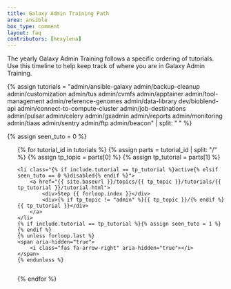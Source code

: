 ```yaml
---
title: Galaxy Admin Training Path
area: ansible
box_type: comment
layout: faq
contributors: [hexylena]
---
```


The yearly Galaxy Admin Training follows a specific ordering of tutorials. Use this timeline to help keep track of where you are in Galaxy Admin Training.

{% assign tutorials = "admin/ansible-galaxy admin/backup-cleanup admin/customization admin/tus admin/cvmfs admin/apptainer admin/tool-management admin/reference-genomes admin/data-library dev/bioblend-api admin/connect-to-compute-cluster admin/job-destinations admin/pulsar admin/celery admin/gxadmin admin/reports admin/monitoring admin/tiaas admin/sentry admin/ftp admin/beacon" | split: " " %}


{% assign seen_tuto = 0 %}
<ol id="git-gat-timeline">
{% for tutorial_id in tutorials %}
    {% assign parts = tutorial_id | split: "/" %}
    {% assign tp_topic = parts[0] %}
    {% assign tp_tutorial = parts[1] %}

    <li class="{% if include.tutorial == tp_tutorial %}active{% elsif seen_tuto == 0 %}disabled{% endif %}">
        <a href="{{ site.baseurl }}/topics/{{ tp_topic }}/tutorials/{{ tp_tutorial }}/tutorial.html">
            <div>Step {{ forloop.index }}</div>
            <div>{% if tp_topic != "admin" %}{{ tp_topic }}/{% endif %}{{ tp_tutorial }}</div>
        </a>
    </li>
    {% if include.tutorial == tp_tutorial %}{% assign seen_tuto = 1 %}{% endif %}
    {% unless forloop.last %}
    <span aria-hidden="true">
        <i class="fas fa-arrow-right" aria-hidden="true"></i>
    </span>
    {% endunless %}
{% endfor %}
</ol>

<style type="text/css">
#git-gat-timeline {
    display: flex;
    flex-direction: row;
    flex-wrap: wrap;
}
#git-gat-timeline li  {
    display: flex;
    flex-direction: column;
    border: 1px solid black;
    border-radius: 5px;
    padding: 0.5em;
    margin: 0.5em;
}
#git-gat-timeline li.active {
    background: #a8ffa8;
    color: black;
}
#git-gat-timeline li.disabled {
    background: #eee;
}
#git-gat-timeline span {
    align-self: center;
}
</style>
